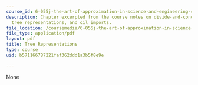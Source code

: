 ```yaml
---
course_id: 6-055j-the-art-of-approximation-in-science-and-engineering-spring-2008
description: Chapter excerpted from the course notes on divide-and-conquer estimation,
  tree representations, and oil imports.
file_location: /coursemedia/6-055j-the-art-of-approximation-in-science-and-engineering-spring-2008/b571166787221faf362ddd1a3b5f8e9e_feb08a.pdf
file_type: application/pdf
layout: pdf
title: Tree Representations
type: course
uid: b571166787221faf362ddd1a3b5f8e9e

---
```

None